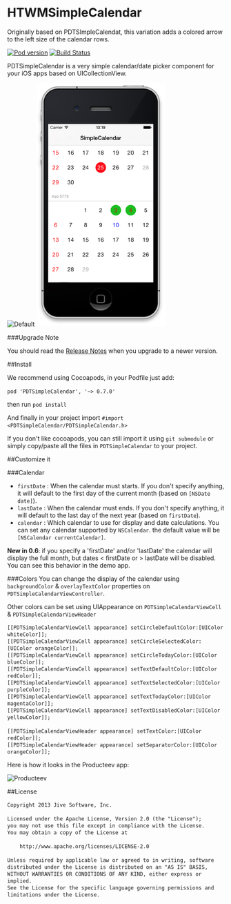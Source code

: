 HTWMSimpleCalendar
=================
Originally based on PDTSImpleCalendat, this variation adds a colored arrow to the left size of the calendar rows.

[![Pod version](https://img.shields.io/cocoapods/v/PDTSimpleCalendar.svg?style=flat)](http://cocoadocs.org/docsets/PDTSimpleCalendar)
[![Build Status](https://img.shields.io/travis/jivesoftware/PDTSimpleCalendar.svg?style=flat)](https://travis-ci.org/jivesoftware/PDTSimpleCalendar)

PDTSimpleCalendar is a very simple calendar/date picker component for your iOS apps based on UICollectionView.

![Default](https://github.com/jivesoftware/PDTSimpleCalendar/raw/master/Documentation/default.png)
![Hebrew](https://github.com/jivesoftware/PDTSimpleCalendar/raw/master/Documentation/hebrew.png)

###Upgrade Note

You should read the [Release Notes](https://github.com/jivesoftware/PDTSimpleCalendar/blob/master/RELEASENOTES.md) when you upgrade to a newer version.

##Install

We recommend using Cocoapods, in your Podfile just add:

`pod 'PDTSimpleCalendar', '~> 0.7.0'`

then run `pod install`

And finally in your project import `#import <PDTSimpleCalendar/PDTSimpleCalendar.h>`

If you don't like cocoapods, you can still import it using `git submodule` or simply copy/paste all the files in `PDTSimpleCalendar` to your project.


##Customize it

###Calendar
* `firstDate` : When the calendar must starts. If you don't specify anything, it will default to the first day of the current month (based on `[NSDate date]`).
* `lastDate` : When the calendar must ends. If you don't specify anything, it will default to the last day of the next year (based on `firstDate`).
* `calendar` : Which calendar to use for display and date calculations. You can set any calendar supported by `NSCalendar`. the default value will be `[NSCalendar currentCalendar]`.

**New in 0.6**: if you specify a 'firstDate' and/or 'lastDate' the calendar will display the full month, but dates < firstDate or > lastDate will be disabled. You can see this behavior in the demo app.


###Colors
You can change the display of the calendar using `backgroundColor` & `overlayTextColor` properties on `PDTSimpleCalendarViewController`.

Other colors can be set using UIAppearance on `PDTSimpleCalendarViewCell` & `PDTSimpleCalendarViewHeader`

    [[PDTSimpleCalendarViewCell appearance] setCircleDefaultColor:[UIColor whiteColor]];
    [[PDTSimpleCalendarViewCell appearance] setCircleSelectedColor:[UIColor orangeColor]];
    [[PDTSimpleCalendarViewCell appearance] setCircleTodayColor:[UIColor blueColor]];
    [[PDTSimpleCalendarViewCell appearance] setTextDefaultColor:[UIColor redColor]];
    [[PDTSimpleCalendarViewCell appearance] setTextSelectedColor:[UIColor purpleColor]];
    [[PDTSimpleCalendarViewCell appearance] setTextTodayColor:[UIColor magentaColor]];
    [[PDTSimpleCalendarViewCell appearance] setTextDisabledColor:[UIColor yellowColor]];

    [[PDTSimpleCalendarViewHeader appearance] setTextColor:[UIColor redColor]];
    [[PDTSimpleCalendarViewHeader appearance] setSeparatorColor:[UIColor orangeColor]];

Here is how it looks in the Producteev app:

![Producteev](https://github.com/jivesoftware/PDTSimpleCalendar/raw/master/Documentation/producteev.png)


##License

```
Copyright 2013 Jive Software, Inc.

Licensed under the Apache License, Version 2.0 (the "License");
you may not use this file except in compliance with the License.
You may obtain a copy of the License at

    http://www.apache.org/licenses/LICENSE-2.0

Unless required by applicable law or agreed to in writing, software
distributed under the License is distributed on an "AS IS" BASIS,
WITHOUT WARRANTIES OR CONDITIONS OF ANY KIND, either express or implied.
See the License for the specific language governing permissions and
limitations under the License.
```
